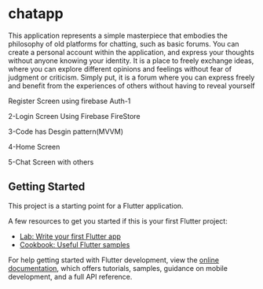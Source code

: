# chatapp

This application represents a simple masterpiece that embodies the philosophy of old platforms for chatting, such as basic forums. You can create a personal account within the application, and express your thoughts without anyone knowing your identity. It is a place to freely exchange ideas, where you can explore different opinions and feelings without fear of judgment or criticism. Simply put, it is a forum where you can express freely and benefit from the experiences of others without having to reveal yourself

Register Screen using firebase Auth-1

2-Login Screen Using Firebase FireStore

3-Code has Desgin pattern(MVVM)

4-Home Screen

5-Chat Screen with others

## Getting Started

This project is a starting point for a Flutter application.

A few resources to get you started if this is your first Flutter project:

- [Lab: Write your first Flutter app](https://docs.flutter.dev/get-started/codelab)
- [Cookbook: Useful Flutter samples](https://docs.flutter.dev/cookbook)

For help getting started with Flutter development, view the
[online documentation](https://docs.flutter.dev/), which offers tutorials,
samples, guidance on mobile development, and a full API reference.

